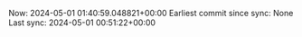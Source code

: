 Now: 2024-05-01 01:40:59.048821+00:00 Earliest commit since sync: None Last sync: 2024-05-01 00:51:22+00:00
